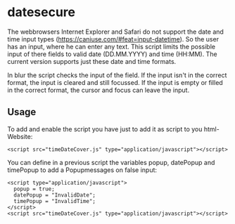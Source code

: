 # datesecure

The webbrowsers Internet Explorer and Safari do not support the date and time input types (https://caniuse.com/#feat=input-datetime). So the user has an input, where he can enter any text. This script limits the possible input of there fields to valid date (DD.MM.YYYY) and time (HH:MM). The current version supports just these date and time formats.

In blur the script checks the input of the field. If the input isn't in the correct format, the input is cleared and still focussed. If the input is empty or filled in the correct format, the cursor and focus can leave the input.

## Usage

To add and enable the script you have just to add it as script to you html-Website:

    <script src="timeDateCover.js" type="application/javascript"></script>


You can define in a previous script the variables popup, datePopup and timePopup to add a Popupmessages on false input:

    <script type="application/javascript">
      popup = true;
      datePopup = "InvalidDate";
      timePopup = "InvalidTime";
    </script>
    <script src="timeDateCover.js" type="application/javascript"></script>
